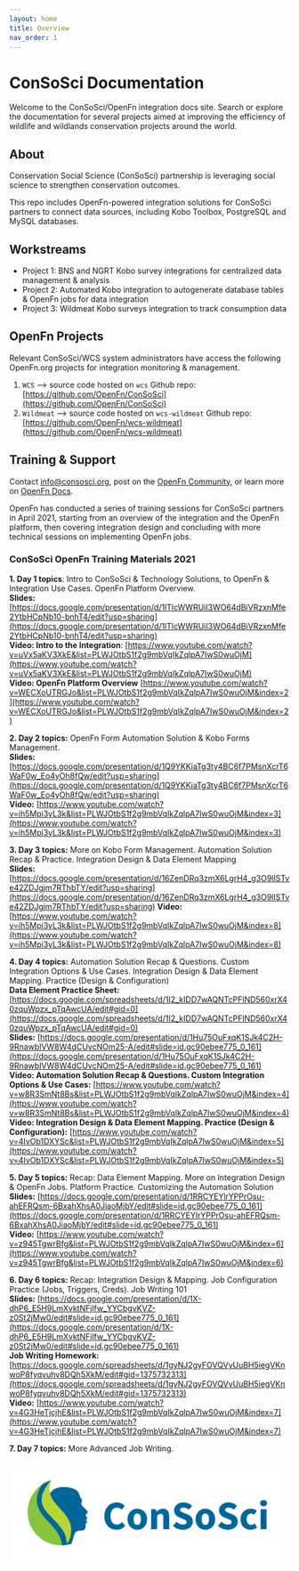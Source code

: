```yaml
---
layout: home
title: Overview
nav_order: 1
---
```


# ConSoSci Documentation

Welcome to the ConSoSci/OpenFn integration docs site. Search or explore the
documentation for several projects aimed at improving the efficiency of wildlife
and wildlands conservation projects around the world.

## About
Conservation Social Science (ConSoSci) partnership is leveraging social science to strengthen conservation outcomes. 

This repo includes OpenFn-powered integration solutions for ConSoSci partners to connect data sources, including Kobo Toolbox, PostgreSQL and MySQL databases.

## Workstreams

- Project 1: BNS and NGRT Kobo survey integrations for centralized data management & analysis
- Project 2: Automated Kobo integration to autogenerate database tables & OpenFn jobs for data integration
- Project 3: Wildmeat Kobo surveys integration to track consumption data

## OpenFn Projects

Relevant ConSoSci/WCS system administrators have access the following OpenFn.org projects for integration monitoring & management.

1. `WCS` --> source code hosted on `wcs` Github repo: [https://github.com/OpenFn/ConSoSci](https://github.com/OpenFn/ConSoSci)
2. `Wildmeat` --> source code hosted on `wcs-wildmeat` Github repo: [https://github.com/OpenFn/wcs-wildmeat](https://github.com/OpenFn/wcs-wildmeat)

## Training & Support
Contact [info@consosci.org](mailto://info@consosci.org), post on the [OpenFn Community](https://community.openfn.org/), or learn more on [OpenFn Docs](https://docs.openfn.org). 

OpenFn has conducted a series of training sessions for ConSoSci partners in April 2021, starting from an overview of the integration and the OpenFn platform, then covering integration design and concluding with more technical sessions on implementing OpenFn jobs. 

### ConSoSci OpenFn Training Materials 2021
**1. Day 1 topics**: Intro to ConSoSci & Technology Solutions, to OpenFn & Integration Use Cases. OpenFn Platform Overview.  
**Slides:** [https://docs.google.com/presentation/d/1lTlcWWRUiI3WO64dBiVRzxnMfe2YtbHCpNb10-bnhT4/edit?usp=sharing](https://docs.google.com/presentation/d/1lTlcWWRUiI3WO64dBiVRzxnMfe2YtbHCpNb10-bnhT4/edit?usp=sharing)  
**Video: Intro to the Integration**: [https://www.youtube.com/watch?v=uVx5aKV3XkE&list=PLWJOtbS1f2g9mbVqIkZqlpA7IwS0wuOjM](https://www.youtube.com/watch?v=uVx5aKV3XkE&list=PLWJOtbS1f2g9mbVqIkZqlpA7IwS0wuOjM)  
**Video: OpenFn Platform Overview** [https://www.youtube.com/watch?v=WECXoUTRGJo&list=PLWJOtbS1f2g9mbVqIkZqlpA7IwS0wuOjM&index=2](https://www.youtube.com/watch?v=WECXoUTRGJo&list=PLWJOtbS1f2g9mbVqIkZqlpA7IwS0wuOjM&index=2)  

**2. Day 2 topics:** OpenFn Form Automation Solution & Kobo Forms Management.  
**Slides:** [https://docs.google.com/presentation/d/1Q9YKKiaTg3ty4BC6f7PMsnXcrT6WaF0w_Eo4yOh8fQw/edit?usp=sharing](https://docs.google.com/presentation/d/1Q9YKKiaTg3ty4BC6f7PMsnXcrT6WaF0w_Eo4yOh8fQw/edit?usp=sharing)  
**Video:** [https://www.youtube.com/watch?v=ih5Mpi3yL3k&list=PLWJOtbS1f2g9mbVqIkZqlpA7IwS0wuOjM&index=3](https://www.youtube.com/watch?v=ih5Mpi3yL3k&list=PLWJOtbS1f2g9mbVqIkZqlpA7IwS0wuOjM&index=3)  

**3. Day 3 topics:** More on Kobo Form Management. Automation Solution Recap & Practice. Integration Design & Data Element Mapping   
**Slides:** [https://docs.google.com/presentation/d/16ZenDRq3zmX6LgrH4_g3O9lISTve42ZDJgjm7RThbTY/edit?usp=sharing](https://docs.google.com/presentation/d/16ZenDRq3zmX6LgrH4_g3O9lISTve42ZDJgjm7RThbTY/edit?usp=sharing)
**Video:** [https://www.youtube.com/watch?v=ih5Mpi3yL3k&list=PLWJOtbS1f2g9mbVqIkZqlpA7IwS0wuOjM&index=8](https://www.youtube.com/watch?v=ih5Mpi3yL3k&list=PLWJOtbS1f2g9mbVqIkZqlpA7IwS0wuOjM&index=8)  

**4. Day 4 topics:** Automation Solution Recap & Questions. Custom Integration Options & Use Cases. Integration Design & Data Element Mapping. Practice (Design & Configuration)  
**Data Element Practice Sheet:** [https://docs.google.com/spreadsheets/d/1I2_kIDD7wAQNTcPFlND560xrX40zquWpzx_pTqAwcUA/edit#gid=0](https://docs.google.com/spreadsheets/d/1I2_kIDD7wAQNTcPFlND560xrX40zquWpzx_pTqAwcUA/edit#gid=0)  
**Slides:** [https://docs.google.com/presentation/d/1Hu75OuFxqK1SJk4C2H-9RnawbIVW8W4dCUvcNOm25-A/edit#slide=id.gc90ebee775_0_161](https://docs.google.com/presentation/d/1Hu75OuFxqK1SJk4C2H-9RnawbIVW8W4dCUvcNOm25-A/edit#slide=id.gc90ebee775_0_161)  
**Video: Automation Solution Recap & Questions. Custom Integration Options & Use Cases:** [https://www.youtube.com/watch?v=w8R3SmNt8Bs&list=PLWJOtbS1f2g9mbVqIkZqlpA7IwS0wuOjM&index=4](https://www.youtube.com/watch?v=w8R3SmNt8Bs&list=PLWJOtbS1f2g9mbVqIkZqlpA7IwS0wuOjM&index=4)  
**Video: Integration Design & Data Element Mapping. Practice (Design & Configuration):** [https://www.youtube.com/watch?v=4IvOb1DXYSc&list=PLWJOtbS1f2g9mbVqIkZqlpA7IwS0wuOjM&index=5](https://www.youtube.com/watch?v=4IvOb1DXYSc&list=PLWJOtbS1f2g9mbVqIkZqlpA7IwS0wuOjM&index=5)  

**5. Day 5 topics:** Recap: Data Element Mapping. More on Integration Design & OpenFn Jobs. Platform Practice. Customizing the Automation Solution  
**Slides:** [https://docs.google.com/presentation/d/1RRCYEYlrYPPrOsu-ahEFRQsm-6BxahXhsA0JiaoMjbY/edit#slide=id.gc90ebee775_0_161](https://docs.google.com/presentation/d/1RRCYEYlrYPPrOsu-ahEFRQsm-6BxahXhsA0JiaoMjbY/edit#slide=id.gc90ebee775_0_161)  
**Video:** [https://www.youtube.com/watch?v=z945TgwrBfg&list=PLWJOtbS1f2g9mbVqIkZqlpA7IwS0wuOjM&index=6](https://www.youtube.com/watch?v=z945TgwrBfg&list=PLWJOtbS1f2g9mbVqIkZqlpA7IwS0wuOjM&index=6)  

**6. Day 6 topics:** Recap: Integration Design & Mapping. Job Configuration Practice (Jobs, Triggers, Creds). Job Writing 101  
**Slides:** [https://docs.google.com/presentation/d/1X-dhP6_E5H9LmXvktNFjlfw_YYCbgvKVZ-z0St2jMw0/edit#slide=id.gc90ebee775_0_161](https://docs.google.com/presentation/d/1X-dhP6_E5H9LmXvktNFjlfw_YYCbgvKVZ-z0St2jMw0/edit#slide=id.gc90ebee775_0_161)  
**Job Writing Homework:** [https://docs.google.com/spreadsheets/d/1gyNJ2gyFOVQVyUuBH5iegVKnwoP8fyqvuhv8DQh5XkM/edit#gid=1375732313](https://docs.google.com/spreadsheets/d/1gyNJ2gyFOVQVyUuBH5iegVKnwoP8fyqvuhv8DQh5XkM/edit#gid=1375732313)  
**Video:** [https://www.youtube.com/watch?v=4G3HeTjcjhE&list=PLWJOtbS1f2g9mbVqIkZqlpA7IwS0wuOjM&index=7](https://www.youtube.com/watch?v=4G3HeTjcjhE&list=PLWJOtbS1f2g9mbVqIkZqlpA7IwS0wuOjM&index=7) 

**7. Day 7 topics:** More Advanced Job Writing.

[![consosci-Logo](./ConSoSci_Logo-Horiz.png)](https://www.wcs.org)
